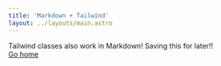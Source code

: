 ```yaml
---
title: 'Markdown + Tailwind'
layout: ../layouts/main.astro
---
```


<div class="grid place-items-center h-screen content-center">
 <div class="py-2 px-4 bg-purple-500 text-white font-semibold rounded-lg shadow-md">
  Tailwind classes also work in Markdown! Saving this for later!!
 </div>
 <a
  href="/jostvim.org/"
  class="p-4 underline hover:text-purple-500 transition-colors ease-in-out duration-200"
 >
  Go home
 </a>
</div>
